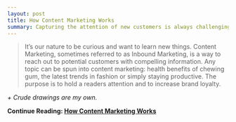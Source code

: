 ```yaml
---
layout: post
title: How Content Marketing Works
summary: Capturing the attention of new customers is always challenging. Here's a dumbed-down example of how conent marketing works.
---
```

>It’s our nature to be curious and want to learn new things. Content Marketing, sometimes referred to as Inbound Marketing, is a way to reach out to potential customers with compelling information. Any topic can be spun into content marketing: health benefits of chewing gum, the latest trends in fashion or simply staying productive.  The purpose is to hold a readers attention and to increase brand loyalty.

*+ Crude drawings are my own.*

**Continue Reading: [How Content Marketing Works](http://www.turtledove.com/blog/how-content-marketing-works/)**
